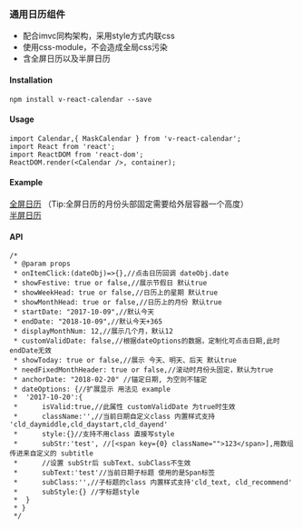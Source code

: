 ### 通用日历组件
- 配合imvc同构架构，采用style方式内联css
- 使用css-module，不会造成全局css污染
- 含全屏日历以及半屏日历


#### Installation
```
npm install v-react-calendar --save
```
#### Usage
```
import Calendar,{ MaskCalendar } from 'v-react-calendar';
import React from 'react';
import ReactDOM from 'react-dom';
ReactDOM.render(<Calendar />, container);
```

#### Example
[全屏日历](./test/TestCalendar.js)  （Tip:全屏日历的月份头部固定需要给外层容器一个高度）   
[半屏日历](./test/TestMaskCalendar.js)

#### API
```
/*
 * @param props
 * onItemClick:(dateObj)=>{},//点击日历回调 dateObj.date
 * showFestive: true or false,//展示节假日 默认true
 * showWeekHead: true or false,//日历上的星期 默认true
 * showMonthHead: true or false,//日历上的月份 默认true
 * startDate: "2017-10-09",//默认今天
 * endDate: "2018-10-09",//默认今天+365
 * displayMonthNum: 12,//展示几个月，默认12
 * customValidDate: false,//根据dateOptions的数据，定制化可点击日期,此时 endDate无效
 * showToday: true or false,//展示 今天、明天、后天 默认true
 * needFixedMonthHeader: true or false,//滚动时月份头固定，默认为true
 * anchorDate: "2018-02-20" //锚定日期, 为空则不锚定
 * dateOptions: {//扩展显示 用法见 example
 *  '2017-10-20':{
 *      isValid:true,//此属性 customValidDate 为true时生效
 *      className:'',//当前日期自定义class 内置样式支持 'cld_daymiddle,cld_daystart,cld_dayend'
 *      style:{}//支持不用class 直接写style
 *      subStr:'test', //[<span key={0} className="">123</span>],用数组传进来自定义的 subtitle
 *      //设置 subStr后 subText、subClass不生效
 *      subText:'test'//当前日期子标题 使用的是Span标签
 *      subClass:'',//子标题的class 内置样式支持'cld_text, cld_recommend'
 *      subStyle:{} //字标题style
 *  }
 * }
 */
```